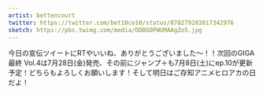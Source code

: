 ```yaml
---
artist: bettencourt
twitter: https://twitter.com/bet10co10/status/878279283017342976
sketch: https://pbs.twimg.com/media/DDBGOPWUMAAgZo5.jpg
---
```

今日の宣伝ツイートにRTやいいね、ありがとうございました～！！次回のGIGA最終 Vol.4は7月28日(金)発売、その前にジャンプ＋も7月8日(土)にep.10が更新予定！どちらもよろしくお願いします！そして明日はご存知アニメヒロアカの日だよ！